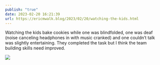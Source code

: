 ```yaml
---
publish: "true"
date: 2023-02-20 16:21:39
url: https://ericmwalk.blog/2023/02/20/watching-the-kids.html
---
```


Watching the kids bake cookies while one was blindfolded, one was deaf (noise canceling headphones in with music cranked) and one couldn’t talk was slightly entertaining. They completed the task but I think the team building skills need improved.

![](https://ericmwalk.blog/uploads/2023/e91dcbf2fe.jpg)